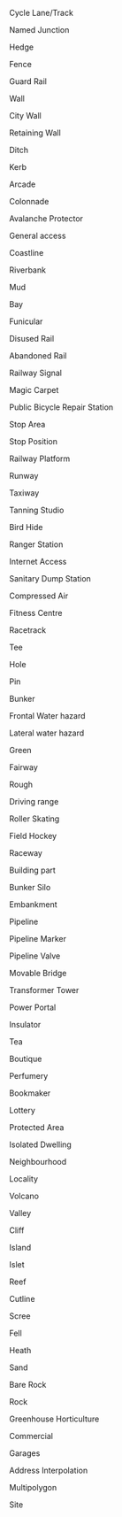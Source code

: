 Cycle Lane/Track

Named Junction

Hedge

Fence

Guard Rail

Wall

City Wall

Retaining Wall

Ditch

Kerb

Arcade

Colonnade

Avalanche Protector

General access

Coastline

Riverbank

Mud

Bay

Funicular

Disused Rail

Abandoned Rail

Railway Signal

Magic Carpet

Public Bicycle Repair Station

Stop Area

Stop Position

Railway Platform

Runway

Taxiway

Tanning Studio

Bird Hide

Ranger Station

Internet Access

Sanitary Dump Station

Compressed Air

Fitness Centre

Racetrack

Tee

Hole

Pin

Bunker

Frontal Water hazard

Lateral water hazard

Green

Fairway

Rough

Driving range

Roller Skating

Field Hockey

Raceway

Building part

Bunker Silo

Embankment

Pipeline

Pipeline Marker

Pipeline Valve

Movable Bridge

Transformer Tower

Power Portal

Insulator

Tea

Boutique

Perfumery

Bookmaker

Lottery

Protected Area

Isolated Dwelling

Neighbourhood

Locality

Volcano

Valley

Cliff

Island

Islet

Reef

Cutline

Scree

Fell

Heath

Sand

Bare Rock

Rock

Greenhouse Horticulture

Commercial

Garages

Address Interpolation

Multipolygon

Site
